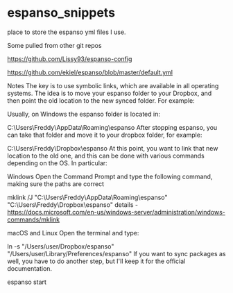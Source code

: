 # espanso_snippets
place to store the espanso yml files I use.   

Some pulled from other git repos

https://github.com/Lissy93/espanso-config

https://github.com/ekiel/espanso/blob/master/default.yml

Notes
The key is to use symbolic links, which are available in all operating systems. The idea is to move your espanso folder to your Dropbox, and then point the old location to the new synced folder. For example:

Usually, on Windows the espanso folder is located in:

C:\Users\Freddy\AppData\Roaming\espanso
After stopping espanso, you can take that folder and move it to your dropbox folder, for example:

C:\Users\Freddy\Dropbox\espanso
At this point, you want to link that new location to the old one, and this can be done with various commands depending on the OS. In particular:

Windows
Open the Command Prompt and type the following command, making sure the paths are correct

mklink /J "C:\Users\Freddy\AppData\Roaming\espanso" "C:\Users\Freddy\Dropbox\espanso"
details - https://docs.microsoft.com/en-us/windows-server/administration/windows-commands/mklink


macOS and Linux
Open the terminal and type:

ln -s "/Users/user/Dropbox/espanso" "/Users/user/Library/Preferences/espanso"
If you want to sync packages as well, you have to do another step, but I'll keep it for the official documentation.

espanso start
